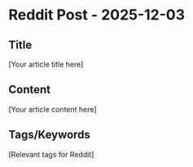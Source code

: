 # Reddit Post - 2025-12-03

## Title
[Your article title here]

## Content
[Your article content here]

## Tags/Keywords
[Relevant tags for Reddit]
